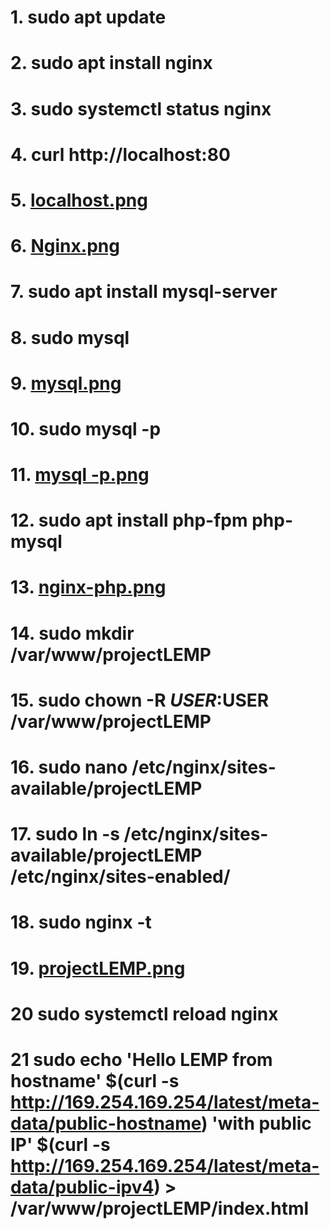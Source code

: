 # 1. sudo apt update

# 2. sudo apt install nginx

# 3. sudo systemctl status nginx

# 4. curl http://localhost:80

# 5. [localhost.png](https://github.com/Lummysloane/Project-2/blob/main/localhost.png)

# 6. [Nginx.png](https://github.com/Lummysloane/Project-2/blob/main/Nginx.png)

# 7. sudo apt install mysql-server

# 8. sudo mysql

# 9. [mysql.png](https://github.com/Lummysloane/Project-2/blob/main/mysql.png)

# 10. sudo mysql -p

# 11. [mysql -p.png](https://github.com/Lummysloane/Project-2/blob/main/mysql%20-p.png)

# 12. sudo apt install php-fpm php-mysql

# 13. [nginx-php.png](https://github.com/Lummysloane/Project-2/blob/main/nginx-php.png)

# 14. sudo mkdir /var/www/projectLEMP

# 15. sudo chown -R $USER:$USER /var/www/projectLEMP

# 16. sudo nano /etc/nginx/sites-available/projectLEMP

# 17. sudo ln -s /etc/nginx/sites-available/projectLEMP /etc/nginx/sites-enabled/

# 18. sudo nginx -t

# 19. [projectLEMP.png](https://github.com/Lummysloane/Project-2/blob/main/projectLEMP.png)

# 20 sudo systemctl reload nginx

# 21 sudo echo 'Hello LEMP from hostname' $(curl -s http://169.254.169.254/latest/meta-data/public-hostname) 'with public IP' $(curl -s http://169.254.169.254/latest/meta-data/public-ipv4) > /var/www/projectLEMP/index.html


